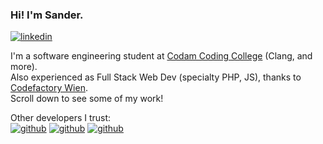 ### Hi! I'm Sander. 
[![linkedin](https://img.shields.io/badge/-@sander_verheijen-313131?style=flat-square&labelColor=313131&logo=LinkedIn&logoColor=white&color=313131)](https://www.linkedin.com/in/sander-verheijen-b7a1651a5/)

I'm a software engineering student at [Codam Coding College](https://www.codam.nl) (Clang, and more).<br>
Also experienced as Full Stack Web Dev (specialty PHP, JS), thanks to [Codefactory Wien](https://codefactory.wien/en/home-en/).<br>
Scroll down to see some of my work!

Other developers I trust:<br>
[![github](https://img.shields.io/badge/-@VictorTennekes-313131?style=flat-square&labelColor=313131&logo=github&logoColor=white&color=313131)](https://github.com/VictorTennekes/)
[![github](https://img.shields.io/badge/-@potatokuka-313131?style=flat-square&labelColor=313131&logo=github&logoColor=white&color=313131)](https://github.com/potatokuka/)
[![github](https://img.shields.io/badge/-@Tishj-313131?style=flat-square&labelColor=313131&logo=github&logoColor=white&color=313131)](https://github.com/Tishj/)
